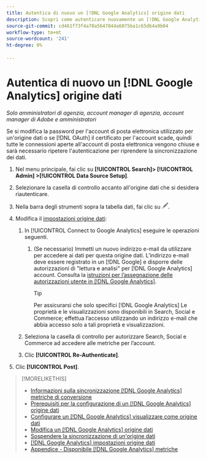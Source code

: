```yaml
---
title: Autentica di nuovo un [!DNL Google Analytics] origine dati
description: Scopri come autenticare nuovamente un [!DNL Google Analytics] origine dati se si modifica la password associata o se il certificato scade.
source-git-commit: cd461f73f4a70a5647844a6075ba1c65d64a9b04
workflow-type: tm+mt
source-wordcount: '241'
ht-degree: 0%

---
```


# Autentica di nuovo un [!DNL Google Analytics] origine dati

*Solo amministratori di agenzia, account manager di agenzia, account manager di Adobe e amministratori*

Se si modifica la password per l&#39;account di posta elettronica utilizzato per un&#39;origine dati o se [!DNL OAuth] il certificato per l&#39;account scade, quindi tutte le connessioni aperte all&#39;account di posta elettronica vengono chiuse e sarà necessario ripetere l&#39;autenticazione per riprendere la sincronizzazione dei dati.

1. Nel menu principale, fai clic su **[!UICONTROL Search]> [!UICONTROL Admin] >[!UICONTROL Data Source Setup]**.

1. Selezionare la casella di controllo accanto all&#39;origine dati che si desidera riautenticare.

1. Nella barra degli strumenti sopra la tabella dati, fai clic su ![Modifica](/help/search-social-commerce/assets/edit.png "Modifica").

1. Modifica il [impostazioni origine dati](data-source-settings.md):

   1. In [!UICONTROL Connect to Google Analytics] eseguire le operazioni seguenti.

      1. (Se necessario) Immetti un nuovo indirizzo e-mail da utilizzare per accedere ai dati per questa origine dati. L’indirizzo e-mail deve essere registrato in un [!DNL Google] e disporre delle autorizzazioni di &quot;lettura e analisi&quot; per [!DNL Google Analytics] account. Consulta la [istruzioni per l’assegnazione delle autorizzazioni utente in [!DNL Google Analytics]](https://support.google.com/analytics/answer/9305587).

         >[!TIP]
         >
         >Per assicurarsi che solo specifici [!DNL Google Analytics] Le proprietà e le visualizzazioni sono disponibili in Search, Social e Commerce; effettua l’accesso utilizzando un indirizzo e-mail che abbia accesso solo a tali proprietà e visualizzazioni.
   1. Seleziona la casella di controllo per autorizzare Search, Social e Commerce ad accedere alle metriche per l’account.

   1. Clic **[!UICONTROL Re-Authenticate]**.


1. Clic **[!UICONTROL Post]**.

>[!MORELIKETHIS]
>
>* [Informazioni sulla sincronizzazione [!DNL Google Analytics] metriche di conversione](data-source-about.md)
>* [Prerequisiti per la configurazione di un [!DNL Google Analytics] origine dati](data-source-prerequisites.md)
>* [Configurare un [!DNL Google Analytics] visualizzare come origine dati](data-source-configure.md)
>* [Modifica un [!DNL Google Analytics] origine dati](data-source-edit.md)
>* [Sospendere la sincronizzazione di un&#39;origine dati](data-source-pause.md)
>* [[!DNL Google Analytics] impostazioni origine dati](data-source-settings.md)
>* [Appendice - Disponibile [!DNL Google Analytics] metriche](data-source-ga-metrics.md)

